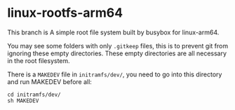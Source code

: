 # linux-rootfs-arm64

This branch is A simple root file system built by busybox for linux-arm64.

You may see some folders with only `.gitkeep` files, this is to prevent git from ignoring these empty directories. These empty directories are all necessary in the root filesystem.

There is a `MAKEDEV` file in `initramfs/dev/`, you need to go into this directory and run MAKEDEV before all:
```shell
cd initramfs/dev/
sh MAKEDEV
```